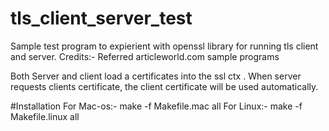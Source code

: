# tls_client_server_test
Sample test program to expierient with openssl library for running tls client and server. Credits:- Referred articleworld.com sample programs

Both Server and client load a certificates into the ssl ctx . 
When server requests clients certificate, the client certificate will be used automatically.

#Installation
For Mac-os:-
make -f Makefile.mac all
For Linux:-
make -f Makefile.linux all

